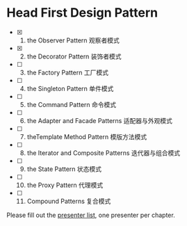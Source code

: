 # Head First Design Pattern

 - [x] 1. the Observer Pattern 观察者模式
 - [x] 2. the Decorator Pattern 装饰者模式
 - [ ] 3. the Factory Pattern 工厂模式
 - [ ] 4. the Singleton Pattern 单件模式
 - [ ] 5. the Command Pattern 命令模式
 - [ ] 6. the Adapter and Facade Patterns 适配器与外观模式
 - [ ] 7. theTemplate Method Pattern 模版方法模式
 - [ ] 8. the Iterator and Composite Patterns 迭代器与组合模式
 - [ ] 9. the State Pattern 状态模式
 - [ ] 10. the Proxy Pattern 代理模式
 - [ ] 11. Compound Patterns 复合模式

Please fill out the [presenter list](https://docs.google.com/spreadsheets/d/1L1sKpyhTEuSj9oeivEiZ3RyX_igH-fCN5esGVHiJSVU/edit?usp=sharing), one presenter per chapter.
